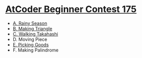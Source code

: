 # [AtCoder Beginner Contest 175](https://atcoder.jp/contests/abc175)

- [A. Rainy Season](https://github.com/wingkwong/atcoder/blob/master/contests/abc175/A.cpp)
- [B. Making Triangle](https://github.com/wingkwong/atcoder/blob/master/contests/abc175/B.cpp)
- [C. Walking Takahashi](https://github.com/wingkwong/atcoder/blob/master/contests/abc175/C.cpp)
- D. Moving Piece
- [E. Picking Goods](https://github.com/wingkwong/atcoder/blob/master/contests/abc175/E.cpp)
- F. Making Palindrome